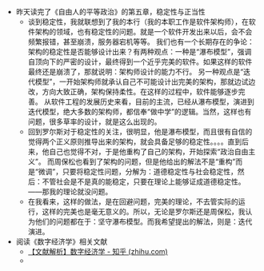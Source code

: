 - 昨天读完了《自由人的平等政治》的第五章，稳定性与正当性
	- 谈到稳定性，我就联想到了我的本行（我的本职工作是软件架构师），在软件架构的领域，也有稳定性的问题。就是一个软件开发出来以后，会不会频繁报错，甚至崩溃，服务器宕机等等。
	  我们也有一个长期存在的争论：架构的稳定性是否能够设计出来？有两种观点：一种是“瀑布模型”，强调自顶向下的严密的设计，最终得到一个近乎完美的软件。如果这样的软件最终还是崩溃了，那就说明：架构师设计的能力不行。
	  另一种观点是“迭代模型”，一开始架构师就承认自己不可能设计出完美的架构，那就边试边改，方向大致正确，架构保持柔性。在这样的过程中，软件能够逐步完善。
	  从软件工程的发展历史来看，目前的主流，已经从瀑布模型，演进到迭代模型，绝大多数的架构师，都信奉“做中学”的逻辑。当然，这样也有问题，很多草率的设计，就是这么出现的。
	- 回到罗尔斯对于稳定性的关注，很明显，他是瀑布模型，而且很有自信的觉得两个正义原则推导出来的架构，就会具备足够的稳定性。。。。直到后来，他自己也觉得不对，于是他重构了自己的架构，开始探索“政治自由主义”。
	  而周保松也看到了架构的问题，但是他给出的解法不是“重构”而是“微调”，只要将稳定性问题，分解为：道德稳定性与社会稳定性，然后：不管社会是不是真的能稳定，只要在理论上能够证成道德稳定性。——那我的理论就没问题。
	- 在我看来，这样的做法，是在回避问题，完美的理论，不去管实际的运行，这样的完美也是毫无意义的。所以，无论是罗尔斯还是周保松，我认为他们的问题都在于：坚守瀑布模型。而我希望提出的解法，则是：迭代演进。
- 阅读《数字经济学》相关文献
	- [【文献解析】数字经济学 - 知乎 (zhihu.com)](https://zhuanlan.zhihu.com/p/358470371)
	-